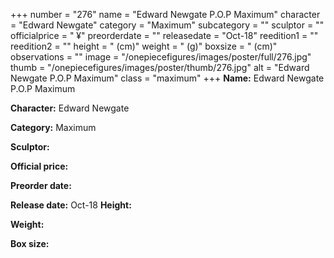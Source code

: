 +++
number = "276"
name = "Edward Newgate P.O.P Maximum"
character = "Edward Newgate"
category = "Maximum"
subcategory = ""
sculptor = ""
officialprice = " ¥"
preorderdate = ""
releasedate = "Oct-18"
reedition1 = ""
reedition2 = ""
height = " (cm)"
weight = " (g)"
boxsize = " (cm)"
observations = ""
image = "/onepiecefigures/images/poster/full/276.jpg"
thumb = "/onepiecefigures/images/poster/thumb/276.jpg"
alt = "Edward Newgate P.O.P Maximum"
class = "maximum"
+++
**Name:** Edward Newgate P.O.P Maximum

**Character:** Edward Newgate

**Category:** Maximum 

**Sculptor:** 

**Official price:** 

**Preorder date:** 

**Release date:** Oct-18
**Height:** 

**Weight:** 

**Box size:** 

